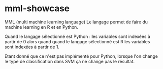 # mml-showcase
MML (multi machine learning language) 
Le langage permet de faire du machine learning en R et en Python.

Quand le langage sélectionné est Python : les variables sont indexées à partir de 0 alors quand quand le langage sélectionné est R les variables sont indexées à partir de 1.

Etant donné que ce n'est pas implémenté pour Python, lorsque l'on change le type de classification dans SVM ça ne change pas le résultat. 


